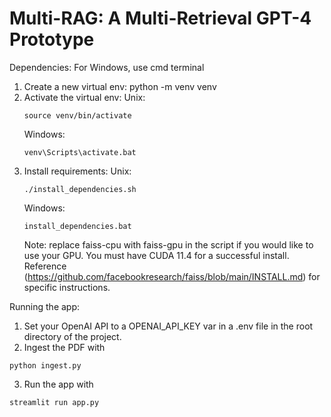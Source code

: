 # Multi-RAG: A Multi-Retrieval GPT-4 Prototype

Dependencies:
For Windows, use cmd terminal
1. Create a new virtual env: python -m venv venv
2. Activate the virtual env: 
   Unix: 
   ```
   source venv/bin/activate
   ```
   Windows: 
   ```
   venv\Scripts\activate.bat
   ```
3. Install requirements: 
   Unix:
   ```
   ./install_dependencies.sh
   ```
   Windows:
   ```
   install_dependencies.bat
   ```
   Note: replace faiss-cpu with faiss-gpu in the script if you would like to use your GPU. You must have CUDA 11.4 for a successful install. Reference (https://github.com/facebookresearch/faiss/blob/main/INSTALL.md) for specific instructions.

Running the app:
1. Set your OpenAI API to a OPENAI_API_KEY var in a .env file in the root directory of the project.
2. Ingest the PDF with 
```
python ingest.py
```
3. Run the app with 
```
streamlit run app.py
```